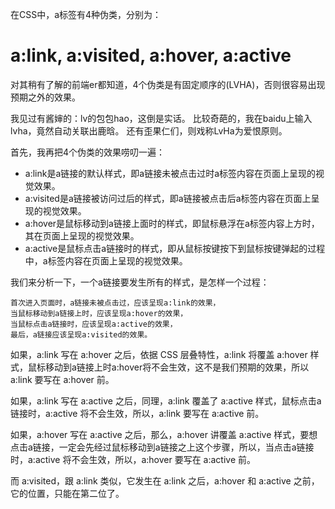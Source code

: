 在CSS中，a标签有4种伪类，分别为：

# a:link, a:visited, a:hover, a:active

对其稍有了解的前端er都知道，4个伪类是有固定顺序的(LVHA)，否则很容易出现预期之外的效果。


我见过有酱婶的：lv的包包hao，这倒是实话。
比较奇葩的，我在baidu上输入lvha，竟然自动关联出鹿晗。
还有歪果仁们，则戏称LvHa为爱恨原则。

首先，我再把4个伪类的效果唠叨一遍：

- a:link是a链接的默认样式，即a链接未被点击过时a标签内容在页面上呈现的视觉效果。
- a:visited是a链接被访问过后的样式，即a链接被点击后a标签内容在页面上呈现的视觉效果。
- a:hover是鼠标移动到a链接上面时的样式，即鼠标悬浮在a标签内容上方时，其在页面上呈现的视觉效果。
- a:active是鼠标点击a链接时的样式，即从鼠标按键按下到鼠标按键弹起的过程中，a标签内容在页面上呈现的视觉效果。

我们来分析一下，一个a链接要发生所有的样式，是怎样一个过程：

    首次进入页面时，a链接未被点击过，应该呈现a:link的效果，
    当鼠标移动到a链接上时，应该呈现a:hover的效果，
    当鼠标点击a链接时，应该呈现a:active的效果，
    最后，a链接应该呈现a:visited的效果。

如果，a:link 写在 a:hover 之后，依据 CSS 层叠特性，a:link 将覆盖 a:hover 样式，鼠标移动到a链接上时a:hover将不会生效，这不是我们预期的效果，所以 a:link 要写在 a:hover 前。

如果，a:link 写在 a:active 之后，同理，a:link 覆盖了 a:active 样式，鼠标点击a链接时，a:active 将不会生效，所以，a:link 要写在 a:active 前。
 
如果，a:hover 写在 a:active 之后，那么，a:hover 讲覆盖 a:active 样式，要想点击a链接，一定会先经过鼠标移动到a链接之上这个步骤，所以，当点击a链接时，a:active 将不会生效，所以，a:hover 要写在 a:active 前。

而 a:visited，跟 a:link 类似，它发生在 a:link 之后，a:hover 和 a:active 之前，它的位置，只能在第二位了。